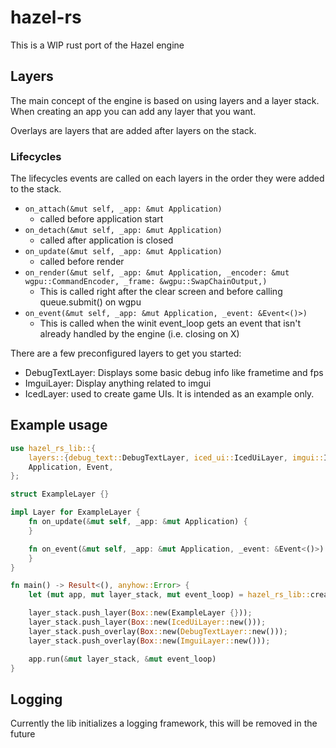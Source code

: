 # hazel-rs

This is a WIP rust port of the Hazel engine

## Layers

The main concept of the engine is based on using layers and a layer stack. When creating an app you can add any layer that you want.

Overlays are layers that are added after layers on the stack.

### Lifecycles

The lifecycles events are called on each layers in the order they were added to the stack.

- `on_attach(&mut self, _app: &mut Application)`
  - called before application start
- `on_detach(&mut self, _app: &mut Application)`
  - called after application is closed
- `on_update(&mut self, _app: &mut Application)`
  - called before render
- `on_render(&mut self, _app: &mut Application, _encoder: &mut wgpu::CommandEncoder, _frame: &wgpu::SwapChainOutput,)`
  - This is called right after the clear screen and before calling queue.submit() on wgpu
- `on_event(&mut self, _app: &mut Application, _event: &Event<()>)`
  - This is called when the winit event_loop gets an event that isn't already handled by the engine (i.e. closing on X)

There are a few preconfigured layers to get you started:

- DebugTextLayer: Displays some basic debug info like frametime and fps
- ImguiLayer: Display anything related to imgui
- IcedLayer: used to create game UIs. It is intended as an example only.

## Example usage

```rust
use hazel_rs_lib::{
    layers::{debug_text::DebugTextLayer, iced_ui::IcedUiLayer, imgui::ImguiLayer, Layer},
    Application, Event,
};

struct ExampleLayer {}

impl Layer for ExampleLayer {
    fn on_update(&mut self, _app: &mut Application) {
    }

    fn on_event(&mut self, _app: &mut Application, _event: &Event<()>) {
    }
}

fn main() -> Result<(), anyhow::Error> {
    let (mut app, mut layer_stack, mut event_loop) = hazel_rs_lib::create_app("Sandbox", true)?;

    layer_stack.push_layer(Box::new(ExampleLayer {}));
    layer_stack.push_layer(Box::new(IcedUiLayer::new()));
    layer_stack.push_overlay(Box::new(DebugTextLayer::new()));
    layer_stack.push_overlay(Box::new(ImguiLayer::new()));

    app.run(&mut layer_stack, &mut event_loop)
}
```

## Logging

Currently the lib initializes a logging framework, this will be removed in the future

